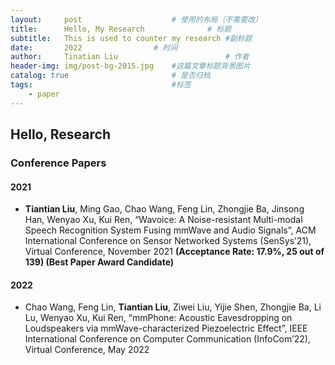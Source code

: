 ```yaml
---
layout:     post   				    # 使用的布局（不需要改）
title:      Hello, My Research 				# 标题 
subtitle:   This is used to counter my research #副标题
date:       2022 				# 时间
author:     Tinatian Liu 						# 作者
header-img: img/post-bg-2015.jpg 	#这篇文章标题背景图片
catalog: true 						# 是否归档
tags:								#标签
    - paper
---
```


## Hello, Research


### Conference Papers

#### 2021
* **Tiantian Liu**, Ming Gao, Chao Wang, Feng Lin, Zhongjie Ba, Jinsong Han, Wenyao Xu, Kui Ren, “Wavoice: A Noise-resistant Multi-modal Speech Recognition System Fusing mmWave and Audio Signals”, ACM International Conference on Sensor Networked Systems (SenSys’21), 
Virtual Conference, November 2021  **(Acceptance Rate: 17.9%, 25 out of 139) (Best Paper Award Candidate)**

#### 2022
* Chao Wang, Feng Lin, **Tiantian Liu**, Ziwei Liu, Yijie Shen, Zhongjie Ba, Li Lu, Wenyao Xu, Kui Ren, “mmPhone: Acoustic Eavesdropping on Loudspeakers via mmWave-characterized Piezoelectric Effect”, IEEE International Conference on Computer Communication (InfoCom’22), Virtual Conference, May 2022

